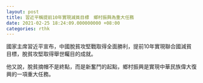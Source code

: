 ```yaml
---
layout: post
title: 習近平稱提前10年實現減貧目標　鄉村振興為重大任務
date: 2021-02-25 18:24:09.000000000 +08:00
categories: rthk
---
```


國家主席習近平宣布，中國脫貧攻堅戰取得全面勝利，提前10年實現聯合國減貧目標，脫貧攻堅取得舉世矚目的成就。

他又說，脫貧摘帽不是終點，而是新奮鬥的起點，鄉村振興是實現中華民族偉大復興的一項重大任務。

